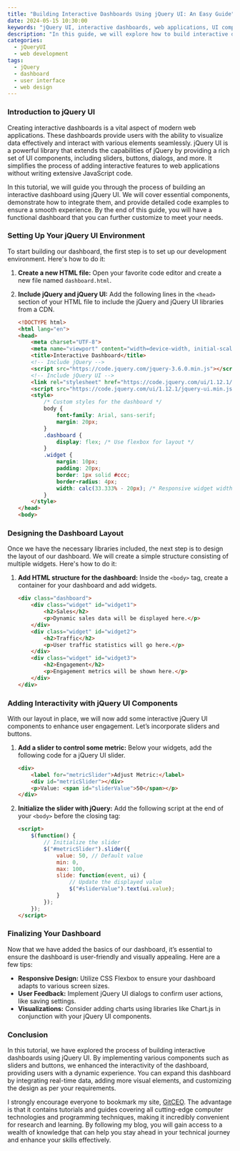 ```yaml
---
title: "Building Interactive Dashboards Using jQuery UI: An Easy Guide"
date: 2024-05-15 10:30:00
keywords: "jQuery UI, interactive dashboards, web applications, UI components, JavaScript"
description: "In this guide, we will explore how to build interactive dashboards using jQuery UI. You will learn about various UI components such as sliders, buttons, and dialogs, and how to integrate them into your web applications. The tutorial is aimed at developers looking to enhance their web projects with dynamic user interfaces by leveraging the power of jQuery UI. Step-by-step instructions and code examples will be provided to ensure you can easily follow along and implement these features. Additionally, we will discuss best practices for creating user-friendly interfaces that improve user experience. Whether you are a seasoned developer or just starting, this guide will help you create engaging dashboards that meet modern web standards."
categories:
  - jQueryUI
  - web development
tags:
  - jQuery
  - dashboard
  - user interface
  - web design
---
```


### Introduction to jQuery UI

Creating interactive dashboards is a vital aspect of modern web applications. These dashboards provide users with the ability to visualize data effectively and interact with various elements seamlessly. jQuery UI is a powerful library that extends the capabilities of jQuery by providing a rich set of UI components, including sliders, buttons, dialogs, and more. It simplifies the process of adding interactive features to web applications without writing extensive JavaScript code.

In this tutorial, we will guide you through the process of building an interactive dashboard using jQuery UI. We will cover essential components, demonstrate how to integrate them, and provide detailed code examples to ensure a smooth experience. By the end of this guide, you will have a functional dashboard that you can further customize to meet your needs.

<!-- more -->

### Setting Up Your jQuery UI Environment

To start building our dashboard, the first step is to set up our development environment. Here's how to do it:

1. **Create a new HTML file:** Open your favorite code editor and create a new file named `dashboard.html`.

2. **Include jQuery and jQuery UI:** Add the following lines in the `<head>` section of your HTML file to include the jQuery and jQuery UI libraries from a CDN.

   ```html
   <!DOCTYPE html>
   <html lang="en">
   <head>
       <meta charset="UTF-8">
       <meta name="viewport" content="width=device-width, initial-scale=1.0">
       <title>Interactive Dashboard</title>
       <!-- Include jQuery -->
       <script src="https://code.jquery.com/jquery-3.6.0.min.js"></script>
       <!-- Include jQuery UI -->
       <link rel="stylesheet" href="https://code.jquery.com/ui/1.12.1/themes/base/jquery-ui.css">
       <script src="https://code.jquery.com/ui/1.12.1/jquery-ui.min.js"></script>
       <style>
           /* Custom styles for the dashboard */
           body {
               font-family: Arial, sans-serif;
               margin: 20px;
           }
           .dashboard {
               display: flex; /* Use flexbox for layout */
           }
           .widget {
               margin: 10px;
               padding: 20px;
               border: 1px solid #ccc;
               border-radius: 4px;
               width: calc(33.333% - 20px); /* Responsive widget width */
           }
       </style>
   </head>
   <body>
   ```

### Designing the Dashboard Layout

Once we have the necessary libraries included, the next step is to design the layout of our dashboard. We will create a simple structure consisting of multiple widgets. Here's how to do it:

1. **Add HTML structure for the dashboard:** Inside the `<body>` tag, create a container for your dashboard and add widgets.

   ```html
   <div class="dashboard">
       <div class="widget" id="widget1">
           <h2>Sales</h2>
           <p>Dynamic sales data will be displayed here.</p>
       </div>
       <div class="widget" id="widget2">
           <h2>Traffic</h2>
           <p>User traffic statistics will go here.</p>
       </div>
       <div class="widget" id="widget3">
           <h2>Engagement</h2>
           <p>Engagement metrics will be shown here.</p>
       </div>
   </div>
   ```

### Adding Interactivity with jQuery UI Components

With our layout in place, we will now add some interactive jQuery UI components to enhance user engagement. Let’s incorporate sliders and buttons.

1. **Add a slider to control some metric:** Below your widgets, add the following code for a jQuery UI slider.

   ```html
   <div>
       <label for="metricSlider">Adjust Metric:</label>
       <div id="metricSlider"></div>
       <p>Value: <span id="sliderValue">50</span></p>
   </div>
   ```

2. **Initialize the slider with jQuery:** Add the following script at the end of your `<body>` before the closing tag:

   ```html
   <script>
       $(function() {
           // Initialize the slider
           $("#metricSlider").slider({
               value: 50, // Default value
               min: 0,
               max: 100,
               slide: function(event, ui) {
                   // Update the displayed value
                   $("#sliderValue").text(ui.value);
               }
           });
       });
   </script>
   ```

### Finalizing Your Dashboard

Now that we have added the basics of our dashboard, it’s essential to ensure the dashboard is user-friendly and visually appealing. Here are a few tips:

- **Responsive Design:** Utilize CSS Flexbox to ensure your dashboard adapts to various screen sizes.
- **User Feedback:** Implement jQuery UI dialogs to confirm user actions, like saving settings.
- **Visualizations:** Consider adding charts using libraries like Chart.js in conjunction with your jQuery UI components.

### Conclusion

In this tutorial, we have explored the process of building interactive dashboards using jQuery UI. By implementing various components such as sliders and buttons, we enhanced the interactivity of the dashboard, providing users with a dynamic experience. You can expand this dashboard by integrating real-time data, adding more visual elements, and customizing the design as per your requirements.

I strongly encourage everyone to bookmark my site, [GitCEO](https://gitceo.com). The advantage is that it contains tutorials and guides covering all cutting-edge computer technologies and programming techniques, making it incredibly convenient for research and learning. By following my blog, you will gain access to a wealth of knowledge that can help you stay ahead in your technical journey and enhance your skills effectively.